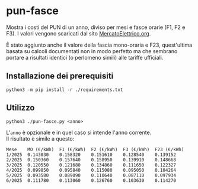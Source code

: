 # pun-fasce

Mostra i costi del PUN di un anno, diviso per mesi e fasce orarie (F1, F2 e F3).
I valori vengono scaricati dal sito [MercatoElettrico.org](https://www.mercatoelettrico.org/it-it/Home/Esiti/Elettricita/MGP/Statistiche/DatiStorici).

È stato aggiunto anche il valore della fascia mono-oraria e F23, quest'ultima basata su calcoli documentati non in modo perfetto ma che sembrano portare a risultati identici (o perlomeno simili) alle tariffe ufficiali.

## Installazione dei prerequisiti

`python3 -m pip install -r ./requirements.txt`

## Utilizzo

`python3 ./pun-fasce.py <anno>`

L'`anno` è opzionale e in quel caso si intende l'anno corrente.  
Il risultato è simile a questo:

```text
Mese	MO (€/kWh)	F1 (€/kWh)	F2 (€/kWh)	F3 (€/kWh)	F23 (€/kWh)
1/2025	0.143030	0.158320	0.151610	0.128540	0.139152
2/2025	0.150360	0.157640	0.158950	0.139910	0.148668
3/2025	0.120550	0.121680	0.134860	0.111650	0.122327
4/2025	0.099850	0.095840	0.115080	0.095050	0.104264
5/2025	0.093580	0.089090	0.110640	0.087110	0.097934
6/2025	0.111780	0.113060	0.126760	0.103630	0.114270
```
